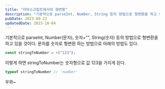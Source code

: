 ```yaml
---
title: "자바스크립트에서의 형변환"
description: "기본적으로 parseInt, Number, String 등의 방법으로 형변환을 하고 있을 것이다. 문자를 숫자로 형변환하는 다양한 방법을 알아보자."
pubDate: 2023-09-22
updatedDate: 2023-10-04
---
```


기본적으로 parseInt, Number(문자), 숫자+"", String(숫자) 등의 방법으로 형변환을 하고 있을 것이다. 문자를 숫자로 형변환 하는 방법으로 아래의 방법도 있다.

```javascript
const stringToNumber = +("123");
```

이렇게 하면 stringToNumber는 숫자형으로 값 123을 가지게 된다.

```javascript
typeof stringToNumber // 'number'
```

우와~